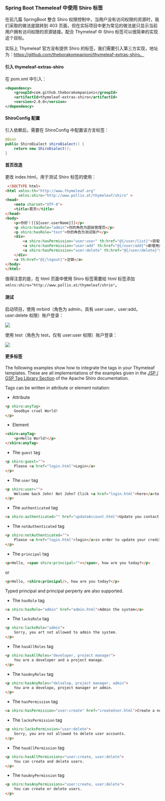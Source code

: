 ### Spring Boot Themeleaf 中使用 Shiro 标签

在前几篇 SpringBoot 整合 Shiro 权限控制中，当用户没有访问权限的资源时，我们采取的做法是跳转到 403 页面，但在实际项目中更为常见的做法是只显示当前用户拥有访问权限的资源链接。配合 Thymeleaf 中 Shiro 标签可以很简单的实现这个目标。

实际上 Thymeleaf 官方没有提供 Shiro 的标签，我们需要引入第三方实现，地址为：https://github.com/theborakompanioni/thymeleaf-extras-shiro。

#### 引入 thymeleaf-extras-shiro

在 pom.xml 中引入：

```xml
<dependency>
    <groupId>com.github.theborakompanioni</groupId>
    <artifactId>thymeleaf-extras-shiro</artifactId>
    <version>2.0.0</version>
</dependency>
```

#### ShiroConfig 配置

引入依赖后，需要在 ShiroConfig 中配置该方言标签：

```java
@Bean
public ShiroDialect shiroDialect() {
    return new ShiroDialect();
}
```

#### 首页改造

更改 index.html，用于测试 Shiro 标签的使用：

```html
 <!DOCTYPE html>
<html xmlns:th="http://www.thymeleaf.org" 
      xmlns:shiro="http://www.pollix.at/thymeleaf/shiro" >
<head>
    <meta charset="UTF-8">
    <title>首页</title>
</head>
<body>
    <p>你好！[[${user.userName}]]</p>
    <p shiro:hasRole="admin">你的角色为超级管理员</p>
    <p shiro:hasRole="test">你的角色为测试账户</p>
    <div>
        <a shiro:hasPermission="user:user" th:href="@{/user/list}">获取用户信息</a>
        <a shiro:hasPermission="user:add" th:href="@{/user/add}">新增用户</a>
        <a shiro:hasPermission="user:delete" th:href="@{/user/delete}">删除用户</a>
    </div>
    <a th:href="@{/logout}">注销</a>
</body>
</html>
```

值得注意的是，在 html 页面中使用 Shiro 标签需要给 html 标签添加 `xmlns:shiro="http://www.pollix.at/thymeleaf/shrio"`。

#### 测试

启动项目，使用 mrbird（角色为 admin，具有 user:user，user:add，user:delete 权限）账户登录：

![](http://image.berlin4h.top/images/2021/04/01/20210401152541.png)

使用 test（角色为 test，仅有 user:user 权限）账户登录：

![](http://image.berlin4h.top/images/2021/04/01/20210401152514.png)

#### 更多标签

The following examples show how to integrate the tags in your Thymeleaf templates. These are all implementations of the examples given in the [JSP / GSP Tag Library Section](http://shiro.apache.org/web.html#Web-JSP%2FGSPTagLibrary) of the Apache Shiro documentation.

Tags can be written in attribute or element notation:

- Attribute

```html
<p shiro:anyTag>
    Goodbye cruel World!
</p>
```

- Element

```html
<shiro:anyTag>
    <p>Hello World!</p>
</shiro:anyTag>
```

- The `guest` tag

```html
<p shiro:guest="">
    Please <a href="login.html">Login</a>
</p>
```

- The `user` tag

```html
<p shiro:user="">
    Welcome back John! Not John? Click <a href="login.html">here</a>to login.
</p>
```

- The `authenticated` tag

```html
<a shiro:authenticated="" href="updateAccount.html">Update you contact infomation</a>
```

- The `notAuthenticated` tag

```html
<p shiro:notAuthenticated="">
    Please <a href="login.html">login</a>in order to update your credit card information.
</p>
```

- The `principal` tag

```html
<p>Hello, <span shiro:principal=""></span>, how are you today?</p>
```

or

```html
<p>Hello, <shiro:principal/>, how are you today?</p>
```

Typed principal and principal perperty are also supported.

- The `hasRole` tag

```html
<a shiro:hasRole="admin" href="admin.html">Admin the system</a>
```

- The `lacksRole` tag

```html
<p shiro:lacksRole="admin">
    Sorry, you art not allowed to admin the system.
</p>
```

- The `hasAllRoles` tag

```html
<p shiro:hasAllRoles="developer, project manager">
    You are a developer and a project manage.
</p>
```

- The `hasAnyRoles` tag

```html
<p shiro:hasAnyRoles="delvelop, project manager, admin">
    You are a developo, project manager or admin.
</p>
```

- The `hasPermission` tag

```html
<a shiro:hasPermission="user:create" href="createUser.html">Create a new User</a>
```

- The `lacksPermission` tag

```html
<p shiro:lacksPermission="user:delete">
    Sorry, you are not allowed to delete user accounts.
</p>
```

- The `hasAllPermission` tag

```html
<p shiro:hasAllPermissions="user:create, user:delete">
    You can create and delete users.
</p>
```

- The `hasAnyPermission` tag

```html
<p shiro:hasAnyPermissions="user:create, user:delete">
    You can create or delete users.
</p>
```